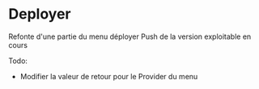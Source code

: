 # Deployer

Refonte d'une partie du menu déployer
Push de la version exploitable en cours

Todo:
- Modifier la valeur de retour pour le Provider du menu
